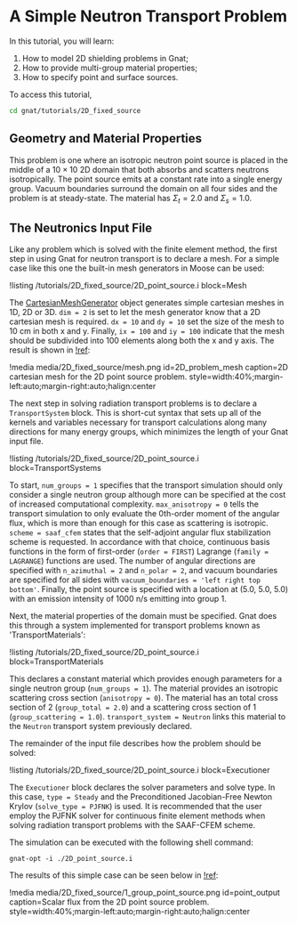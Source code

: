 # A Simple Neutron Transport Problem

In this tutorial, you will learn:

1. How to model 2D shielding problems in Gnat;
2. How to provide multi-group material properties;
2. How to specify point and surface sources.

To access this tutorial,

```bash
cd gnat/tutorials/2D_fixed_source
```

## Geometry and Material Properties

This problem is one where an isotropic neutron point source is placed in the
middle of a $10\times 10$ 2D domain that both absorbs and scatters neutrons isotropically.
The point source emits at a constant rate into a single energy group. Vacuum
boundaries surround the domain on all four sides and the problem is at
steady-state. The material has $\Sigma_{t} = 2.0$ and $\Sigma_{s} = 1.0$.

## The Neutronics Input File

Like any problem which is solved with the finite element method, the first step
in using Gnat for neutron transport is to declare a mesh. For a simple case
like this one the built-in mesh generators in Moose can be used:

!listing /tutorials/2D_fixed_source/2D_point_source.i
  block=Mesh

The [CartesianMeshGenerator](https://mooseframework.inl.gov/source/meshgenerators/CartesianMeshGenerator.html)
object generates simple cartesian meshes in 1D, 2D or 3D. `dim = 2` is set to let
the mesh generator know that a 2D cartesian mesh is required. `dx = 10` and
`dy = 10` set the size of the mesh to 10 cm in both x and y. Finally, `ix = 100`
and `iy = 100` indicate that the mesh should be subdivided into 100 elements
along both the x and y axis. The result is shown in [!ref](2D_problem_mesh):

!media media/2D_fixed_source/mesh.png id=2D_problem_mesh caption=2D cartesian mesh for the 2D point source problem.
  style=width:40%;margin-left:auto;margin-right:auto;halign:center

The next step in solving radiation transport problems is to declare a `TransportSystem` block. This is short-cut
syntax that sets up all of the kernels and variables necessary for transport calculations along many directions
for many energy groups, which minimizes the length of your Gnat input file.

!listing /tutorials/2D_fixed_source/2D_point_source.i
  block=TransportSystems

To start, `num_groups = 1` specifies that the transport simulation should
only consider a single neutron group although more can be specified at the cost
of increased computational complexity. `max_anisotropy = 0` tells the transport
simulation to only evaluate the 0th-order moment of the angular flux, which is
more than enough for this case as scattering is isotropic. `scheme = saaf_cfem`
states that the self-adjoint angular flux stabilization scheme is requested.
In accordance with that choice, continuous basis functions in the form of
first-order (`order = FIRST`) Lagrange (`family = LAGRANGE`) functions are used.
The number of angular directions are specified with `n_azimuthal = 2` and
`n_polar = 2`, and vacuum boundaries are specified for all sides with
`vacuum_boundaries = 'left right top bottom'`. Finally, the point source is
specified with a location at (5.0, 5.0, 5.0) with an emission intensity of
1000 n/s emitting into group 1.

Next, the material properties of the domain must be specified. Gnat does this
through a system implemented for transport problems known as 'TransportMaterials':

!listing /tutorials/2D_fixed_source/2D_point_source.i
  block=TransportMaterials

This declares a constant material which provides enough parameters for a single
neutron group (`num_groups = 1`). The material provides an isotropic scattering
cross section (`anisotropy = 0`). The material has an total cross section
of 2 (`group_total = 2.0`) and a scattering cross section of 1
(`group_scattering = 1.0`). `transport_system = Neutron` links this material to
the `Neutron` transport system previously declared.

The remainder of the input file describes how the problem should be solved:

!listing /tutorials/2D_fixed_source/2D_point_source.i
  block=Executioner

The `Executioner` block declares the solver parameters and solve type. In this case,
`type = Steady` and the Preconditioned Jacobian-Free Newton Krylov
(`solve_type = PJFNK`) is used. It is recommended that the user employ the PJFNK
solver for continuous finite element methods when solving radiation transport
problems with the SAAF-CFEM scheme.

The simulation can be executed with the following shell command:

```language=bash
gnat-opt -i ./2D_point_source.i
```

The results of this simple case can be seen below in [!ref](point_output):

!media media/2D_fixed_source/1_group_point_source.png id=point_output caption=Scalar flux from the 2D point source problem.
  style=width:40%;margin-left:auto;margin-right:auto;halign:center
